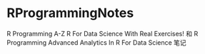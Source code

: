 # RProgrammingNotes
R Programming A-Z R For Data Science With Real Exercises! 和 R Programming Advanced Analytics In R For Data Science 笔记
